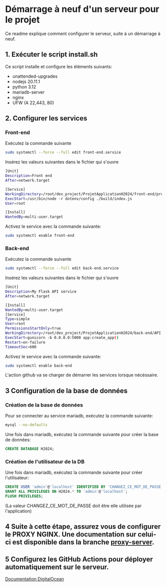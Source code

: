 # Démarrage à neuf d'un serveur pour le projet

Ce readme explique comment configurer le serveur, suite à un démarrage à neuf.

## 1. Exécuter le script install.sh

Ce script installe et configure les éléments suivants:

- unattended-upgrades
- nodejs 20.11.1
- python 3.12
- mariadb-server
- nginx
- UFW (A 22,443, 80)

## 2. Configurer les services
### Front-end
Exécutez la commande suivante
```bash
sudo systemctl --force --full edit front-end.service
```
Insérez les valeurs suivantes dans le fichier qui s'ouvre
```bash
[Unit]
Description=Front end
After=network.target

[Service]
WorkingDirectory=/root/dev_project/ProjetApplicationH2024/front-end/projet_application
ExecStart=/usr/bin/node -r dotenv/config ./build/index.js
User=root

[Install]
WantedBy=multi-user.target
```
Activez le service avec la commande suivante:
```bash
sudo systemctl enable front-end
```

### Back-end
Exécutez la commande suivante
```bash
sudo systemctl --force --full edit back-end.service
```
Insérez les valeurs suivantes dans le fichier qui s'ouvre
```bash
[Unit]
Description=My Flask API service
After=network.target

[Install]
WantedBy=multi-user.target
[Service]
Type=simple
User=root
PermissionsStartOnly=true
WorkingDirectory=/root/dev_project/ProjetApplicationH2024/back-end/API
ExecStart=gunicorn -b 0.0.0.0:5000 app:create_app()
Restart=on-failure
TimeoutSec=600
```
Activez le service avec la commande suivante:
```bash
sudo systemctl enable back-end
```
L'action github va se charger de démarrer les services lorsque nécéssaire.

## 3 Configuration de la base de données

### Création de la base de données
Pour se connecter au service mariadb, exécutez la commande suivante:
```bash
mysql --no-defaults
```
Une fois dans mariadb, exécutez la commande suivante pour créer la base de données:
```sql
CREATE DATABASE H2024;
```

### Création de l'utilisateur de la DB
Une fois dans mariadb, exécutez la commande suivante pour créer l'utilisateur:
```sql
CREATE USER 'admin'@'localhost' IDENTIFIED BY 'CHANGEZ_CE_MOT_DE_PASSE';
GRANT ALL PRIVILEGES ON H2024.* TO 'admin'@'localhost';
FLUSH PRIVILEGES;
```
(La valeur CHANGEZ_CE_MOT_DE_PASSE doit être elle utilisée par l'application)

## 4 Suite à cette étape, assurez vous de configurer le PROXY NGINX. Une documentation sur celui-ci est disponible dans la branche [proxy-server](https://github.com/ecoleduweb/ProjetApplicationH2024/blob/proxy-server/README.md).

## 5 Configurez les GitHub Actions pour déployer automatiquement sur le serveur.
[Documentation DigitalOcean](https://medium.com/swlh/how-to-deploy-your-application-to-digital-ocean-using-github-actions-and-save-up-on-ci-cd-costs-74b7315facc2)
